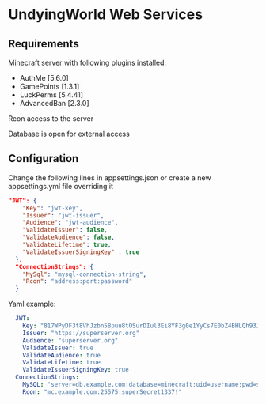 # UndyingWorld Web Services

## Requirements

Minecraft server with following plugins installed:
- AuthMe [5.6.0]
- GamePoints [1.3.1]
- LuckPerms [5.4.41]
- AdvancedBan [2.3.0]

Rcon access to the server

Database is open for external access

## Configuration

Change the following lines in appsettings.json or create a new appsettings.yml file overriding it

```json
"JWT": {
    "Key": "jwt-key",
    "Issuer": "jwt-issuer",
    "Audience": "jwt-audience",
    "ValidateIssuer": false,
    "ValidateAudience": false,
    "ValidateLifetime": true,
    "ValidateIssuerSigningKey" : true
  },
  "ConnectionStrings": {
    "MySql": "mysql-connection-string",
    "Rcon": "address:port:password"
  }
```

Yaml example:

```yaml
  JWT:
    Key: "817WPyDF3t8VhJzbn58puu8tOSurDIul3Ei8YF3g0e1YyCs7E0bZ4BHLQh93JvzkhFPdCa2IgtypQnVd0CtfH1lZOWq4MiqervMN"
    Issuer: "https://superserver.org"
    Audience: "superserver.org"
    ValidateIssuer: true
    ValidateAudience: true
    ValidateLifetime: true
    ValidateIssuerSigningKey: true
  ConnectionStrings: 
    MySQL: "server=db.example.com;database=minecraft;uid=username;pwd=secret420!"
    Rcon: "mc.example.com:25575:superSecret1337!"
```